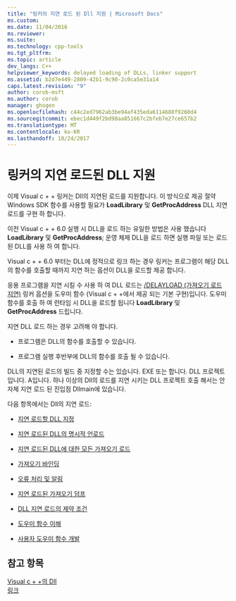 ```yaml
---
title: "링커의 지연 로드 된 Dll 지원 | Microsoft Docs"
ms.custom: 
ms.date: 11/04/2016
ms.reviewer: 
ms.suite: 
ms.technology: cpp-tools
ms.tgt_pltfrm: 
ms.topic: article
dev_langs: C++
helpviewer_keywords: delayed loading of DLLs, linker support
ms.assetid: b2d7e449-2809-42b1-9c90-2c0ca5e31a14
caps.latest.revision: "9"
author: corob-msft
ms.author: corob
manager: ghogen
ms.openlocfilehash: c44c2ed7962ab3be94af435eda6114688f9260d4
ms.sourcegitcommit: ebec1d449f2bd98aa851667c2bfeb7e27ce657b2
ms.translationtype: MT
ms.contentlocale: ko-KR
ms.lasthandoff: 10/24/2017
---
```

# <a name="linker-support-for-delay-loaded-dlls"></a>링커의 지연 로드된 DLL 지원
이제 Visual c + + 링커는 Dll의 지연된 로드를 지원합니다. 이 방식으로 제공 절약 Windows SDK 함수를 사용할 필요가 **LoadLibrary** 및 **GetProcAddress** DLL 지연 로드를 구현 하 합니다.  
  
 이전 Visual c + + 6.0 실행 시 DLL을 로드 하는 유일한 방법은 사용 했습니다 **LoadLibrary** 및 **GetProcAddress**; 운영 체제 DLL을 로드 하면 실행 파일 또는 로드 된 DLL를 사용 하 여 합니다.  
  
 Visual c + + 6.0 부터는 DLL에 정적으로 링크 하는 경우 링커는 프로그램이 해당 DLL의 함수를 호출할 때까지 지연 하는 옵션이 DLL을 로드할 제공 합니다.  
  
 응용 프로그램을 지연 시킬 수 사용 하 여 DLL 로드는 [/DELAYLOAD (가져오기 로드 지연)](../../build/reference/delayload-delay-load-import.md) 링커 옵션을 도우미 함수 (Visual c + +에서 제공 되는 기본 구현)입니다. 도우미 함수를 호출 하 여 런타임 시 DLL을 로드할 됩니다 **LoadLibrary** 및 **GetProcAddress** 드립니다.  
  
 지연 DLL 로드 하는 경우 고려해 야 합니다.  
  
-   프로그램은 DLL의 함수를 호출할 수 있습니다.  
  
-   프로그램 실행 후반부에 DLL의 함수를 호출 될 수 있습니다.  
  
 DLL의 지연된 로드의 빌드 중 지정할 수는 있습니다. EXE 또는 합니다. DLL 프로젝트입니다. A입니다. 하나 이상의 Dll의 로드를 지연 시키는 DLL 프로젝트 호출 해서는 안 자체 지연 로드 된 진입점 Dllmain에 있습니다.  
  
 다음 항목에서는 Dll의 지연 로드:  
  
-   [지연 로드할 DLL 지정](../../build/reference/specifying-dlls-to-delay-load.md)  
  
-   [지연 로드된 DLL의 명시적 언로드](../../build/reference/explicitly-unloading-a-delay-loaded-dll.md)  
  
-   [지연 로드된 DLL에 대한 모든 가져오기 로드](../../build/reference/loading-all-imports-for-a-delay-loaded-dll.md)  
  
-   [가져오기 바인딩](../../build/reference/binding-imports.md)  
  
-   [오류 처리 및 알림](../../build/reference/error-handling-and-notification.md)  
  
-   [지연 로드된 가져오기 덤프](../../build/reference/dumping-delay-loaded-imports.md)  
  
-   [DLL 지연 로드의 제약 조건](../../build/reference/constraints-of-delay-loading-dlls.md)  
  
-   [도우미 함수 이해](understanding-the-helper-function.md)  
  
-   [사용자 도우미 함수 개발](../../build/reference/developing-your-own-helper-function.md)  
  
## <a name="see-also"></a>참고 항목  
 [Visual c + +의 Dll](../../build/dlls-in-visual-cpp.md)   
 [링크](../../build/reference/linking.md)